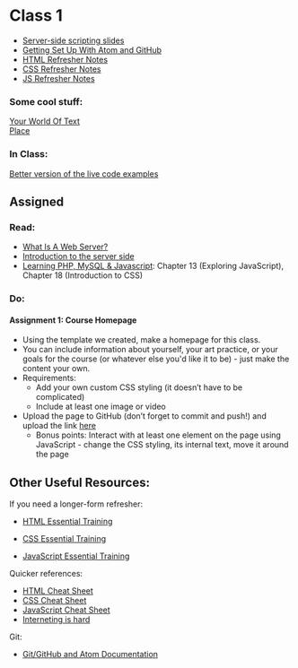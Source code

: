 # Class 1

- [Server-side scripting slides](https://docs.google.com/presentation/d/1E-A6HWqaz2aU4Hmku_A9TNs-O4KMMmdKOydKjehWrkg/edit?usp=sharing)
- [Getting Set Up With Atom and GitHub](setup.md)
- [HTML Refresher Notes](html_refresher.md)
- [CSS Refresher Notes](css_refresher.md)
- [JS Refresher Notes](js_refresher.md)

### Some cool stuff:

[Your World Of Text](yourworldoftext.com)  
[Place](https://en.wikipedia.org/wiki/Place_(Reddit))



### In Class:

[Better version of the live code examples](live-code/)


## Assigned
### Read:
- [What Is A Web Server?](https://developer.mozilla.org/en-US/docs/Learn/Common_questions/What_is_a_web_server)
- [Introduction to the server side](https://developer.mozilla.org/en-US/docs/Learn/Server-side/First_steps/Introduction)
- [Learning PHP, MySQL & Javascript](https://drive.google.com/file/d/1nYocTRPs6XBYYHIcaHLInyLswIWlu8Ly/view?usp=sharing): Chapter 13 (Exploring JavaScript), Chapter 18 (Introduction to CSS)

### Do:
#### Assignment 1: Course Homepage
  - Using the template we created, make a homepage for this class.
  - You can include information about yourself, your art practice, or your goals for the course (or whatever else you'd like it to be) - just make the content your own.
  - Requirements:
	- Add your own custom CSS styling (it doesn’t have to be complicated)
	- Include at least one image or video
  - Upload the page to GitHub (don’t forget to commit and push!) and upload the link [here](https://forms.gle/U4yRr9VrAHXb1Mgu5)
	- Bonus points: Interact with at least one element on the page using JavaScript - change the CSS styling, its internal text, move it around the page

## Other Useful Resources:

If you need a longer-form refresher:  

- [HTML Essential Training](https://www.lynda.com/Web-Development-tutorials/HTML-Essential-Training/170427-2.html)

- [CSS Essential Training](https://www.lynda.com/CSS-tutorials/CSS-Essential-Training-1/569190-2.html)
- [JavaScript Essential Training](https://www.lynda.com/JavaScript-tutorials/JavaScript-Essential-Training/574716-2.html)


Quicker references:  
- [HTML Cheat Sheet](https://codecademy.com/learn/learn-css/modules/syntax-and-selectors/cheatsheet)
- [CSS Cheat Sheet](https://www.codecademy.com/learn/learn-css/modules/syntax-and-selectors/cheatsheet)
- [JavaScript Cheat Sheet](https://www.codecademy.com/learn/introduction-to-javascript/modules/learn-javascript-introduction/cheatsheet)
- [Interneting is hard](https://www.internetingishard.com/html-and-css/)

Git:  
- [Git/GitHub and Atom Documentation](https://flight-manual.atom.io/using-atom/sections/github-package/#initialize-repositories)
